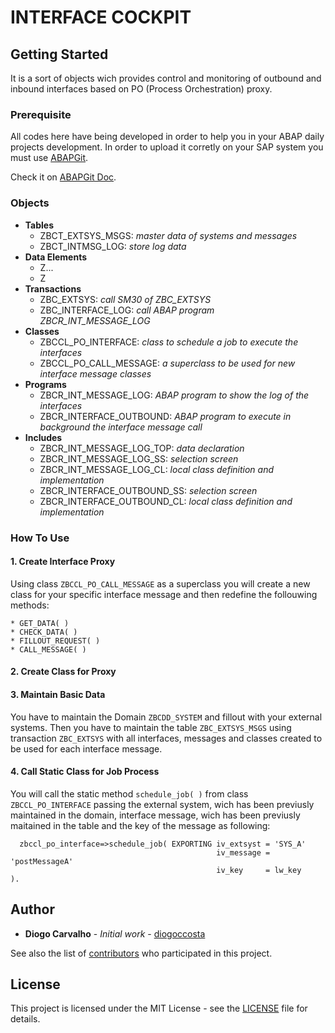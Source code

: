 # INTERFACE COCKPIT

## Getting Started

It is a sort of objects wich provides control and monitoring of outbound and inbound interfaces based on PO (Process Orchestration) proxy.

### Prerequisite

All codes here have being developed in order to help you in your ABAP daily projects development. In order to upload it corretly on your SAP system you must use [ABAPGit](https://github.com/larshp/abapGit).

Check it on [ABAPGit Doc](http://docs.abapgit.org/guide-install.html).

### Objects

* **Tables**
  - ZBCT_EXTSYS_MSGS:           *master data of systems and messages*
  - ZBCT_INTMSG_LOG:            *store log data*
* **Data Elements**
  - Z...
  - Z
* **Transactions**
  - ZBC_EXTSYS:                 *call SM30 of ZBC_EXTSYS*
  - ZBC_INTERFACE_LOG:          *call ABAP program ZBCR_INT_MESSAGE_LOG*
* **Classes**
  - ZBCCL_PO_INTERFACE:         *class to schedule a job to execute the interfaces*
  - ZBCCL_PO_CALL_MESSAGE:      *a superclass to be used for new interface message classes*
* **Programs**
  - ZBCR_INT_MESSAGE_LOG:       *ABAP program to show the log of the interfaces*
  - ZBCR_INTERFACE_OUTBOUND:    *ABAP program to execute in background the interface message call*
* **Includes**
  - ZBCR_INT_MESSAGE_LOG_TOP:   *data declaration*
  - ZBCR_INT_MESSAGE_LOG_SS:    *selection screen*
  - ZBCR_INT_MESSAGE_LOG_CL:    *local class definition and implementation*
  - ZBCR_INTERFACE_OUTBOUND_SS: *selection screen*
  - ZBCR_INTERFACE_OUTBOUND_CL: *local class definition and implementation*

### How To Use

#### 1. Create Interface Proxy
Using class ```ZBCCL_PO_CALL_MESSAGE``` as a superclass you will create a new class for your specific interface message and then redefine the follouwing methods:
```abap
* GET_DATA( )
* CHECK_DATA( )
* FILLOUT_REQUEST( )
* CALL_MESSAGE( )
```

#### 2. Create Class for Proxy


#### 3. Maintain Basic Data
You have to maintain the Domain ```ZBCDD_SYSTEM``` and fillout with your external systems. Then you have to maintain the table ```ZBC_EXTSYS_MSGS``` using transaction ```ZBC_EXTSYS``` with all interfaces, messages and classes created to be used for each interface message.

#### 4. Call Static Class for Job Process
You will call the static method ```schedule_job( )``` from class ```ZBCCL_PO_INTERFACE``` passing the external system, wich has been previusly maintained in the domain, interface message, wich has been previusly maitained in the table and the key of the message as following:
```abap
  zbccl_po_interface=>schedule_job( EXPORTING iv_extsyst = 'SYS_A'
                                              iv_message = 'postMessageA'
                                              iv_key     = lw_key         ).
```

## Author

* **Diogo Carvalho** - *Initial work* - [diogoccosta](https://github.com/diogoccosta)

See also the list of [contributors](https://github.com/your/project/contributors) who participated in this project.

## License

This project is licensed under the MIT License - see the [LICENSE](https://github.com/diogoccosta/sap_abap/LICENSE) file for details.


